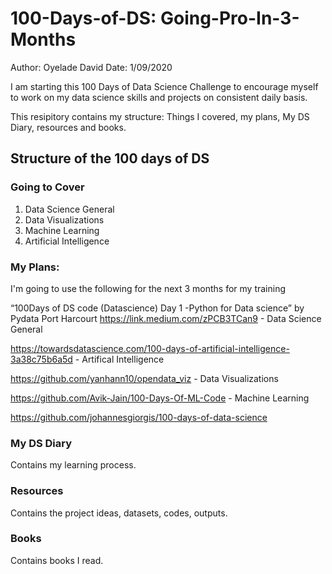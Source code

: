 # 100-Days-of-DS: Going-Pro-In-3-Months
Author: Oyelade David
Date: 1/09/2020

I am starting this 100 Days of Data Science Challenge to encourage myself to work on my data science skills and projects on consistent daily basis.

This resipitory contains my structure: Things I covered, my plans, My DS Diary, resources and books.

## Structure of the 100 days of DS

### Going to Cover
1. Data Science General
2. Data Visualizations 
3. Machine Learning 
4. Artificial Intelligence 

### My Plans:
I'm going to use the following for the next 3 months for my training

“100Days of DS code (Datascience) Day 1 -Python for Data science” by Pydata Port Harcourt https://link.medium.com/zPCB3TCan9 - Data Science General

https://towardsdatascience.com/100-days-of-artificial-intelligence-3a38c75b6a5d - Artifical Intelligence 

https://github.com/yanhann10/opendata_viz - Data Visualizations 

https://github.com/Avik-Jain/100-Days-Of-ML-Code - Machine Learning 

https://github.com/johannesgiorgis/100-days-of-data-science

### My DS Diary 
Contains my learning process. 

### Resources 
Contains the project ideas, datasets, codes, outputs.

### Books 
Contains books I read.

